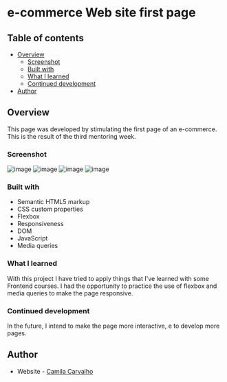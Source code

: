 ﻿# e-commerce Web site first page


## Table of contents

- [Overview](#overview)
  - [Screenshot](#screenshot)
  - [Built with](#built-with)
  - [What I learned](#what-i-learned)
  - [Continued development](#continued-development)
- [Author](#author)


## Overview

This page was developed by stimulating the first page of an e-commerce. This is the result of the third mentoring week.

### Screenshot

![image](https://user-images.githubusercontent.com/78424298/205322452-fbf354f0-71cf-4ec5-b066-2352e50be329.png)
![image](https://user-images.githubusercontent.com/78424298/205322544-7eb5e853-7072-4b22-8673-6644bafb798c.png)
![image](https://user-images.githubusercontent.com/78424298/205322683-7aaf7a51-8198-49df-8261-ebd6b38a9dcc.png)
![image](https://user-images.githubusercontent.com/78424298/205322615-7c1bd0d8-472d-4dfd-a98e-b0ac72e025bc.png)

### Built with

- Semantic HTML5 markup
- CSS custom properties
- Flexbox
- Responsiveness
- DOM
- JavaScript
- Media queries


### What I learned

With this project I have tried to apply things that I've learned with some Frontend courses. I had the opportunity to practice the use of flexbox and media queries to make the page responsive.

### Continued development

In the future, I intend to make the page more interactive, e to develop more pages.

## Author

- Website - [Camila Carvalho](https://www.linkedin.com/in/carvalho-camila/)



